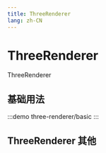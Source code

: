 ```yaml
--- 
title: ThreeRenderer
lang: zh-CN
---
```


# ThreeRenderer

ThreeRenderer


## 基础用法

:::demo 
three-renderer/basic
:::

## ThreeRenderer 其他
